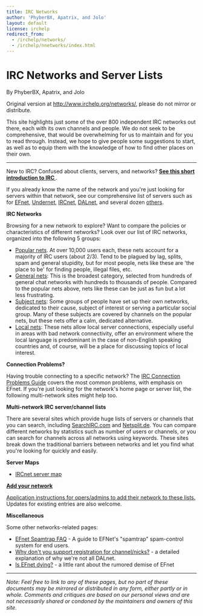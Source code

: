 ```yaml
---
title: IRC Networks
author: 'PhyberBX, Apatrix, and Jolo'
layout: default
license: irchelp
redirect_from:
  - /irchelp/networks/
  - /irchelp/nnetworks/index.html
---
```


# IRC Networks and Server Lists

By PhyberBX, Apatrix, and Jolo

Original version at <http://www.irchelp.org/networks/>, please do not mirror or distribute.

This site highlights just some of the over 800 independent IRC networks out there, each with its own channels and people. We do not seek to be comprehensive, that would be overwhelming for us to maintain and for you to read through. Instead, we hope to give people some suggestions to start, as well as to equip them with the knowledge of how to find other places on their own.

--------------------------------------------------------------------------------

New to IRC? Confused about clients, servers, and networks? 
**[See this short introduction to IRC
](http://www.irchelp.org/irchelp/new2irc.html)**.

If you already know the name of the network and you're just looking for servers
within that network, see our comprehensive list of servers such as for
[EFnet](/networks/efnet/servers.html),
[Undernet](https://www.undernet.org/servers.php), [IRCnet](servers/ircnet.html),
[DALnet](/networks/dalnet/), and several dozen
[others](servers/index.html).

**IRC Networks**

Browsing for a new network to explore? Want to compare the policies or characteristics of different networks? Look over our list of IRC networks, organized into the following 5 groups:

- [Popular nets](/networks/popular.html). At over 10,000 users each, these nets account for a majority of IRC users (about 2/3). Tend to be plagued by lag, splits, spam and general stupidity, but for most people, nets like these are 'the place to be' for finding people, illegal files, etc.
- [General nets](/networks/general.html): This is the broadest category, selected from hundreds of general chat networks with hundreds to thousands of people. Compared to the popular nets above, nets like these can be just as fun but a lot less frustrating.
- [Subject nets](/networks/topical.html): Some groups of people have set up their own networks, dedicated to their cause, subject of interest or serving a particular social group. Many of these subjects are covered by channels on the popular nets, but these nets offer a calm, dedicated alternative.
- [Local nets](/networks/regional.html): These nets allow local server connections, especially useful in areas with bad network connectivity, offer an environment where the local language is predominant in the case of non-English speaking countries and, of course, will be a place for discussing topics of local interest.

**Connection Problems?**

Having trouble connecting to a specific network? The [IRC Connection Problems Guide](/networks/connectprob.html) covers the most common problems, with emphasis on EFnet. If you're just looking for the network's home page or server list, the following multi-network sites might help too.

**Multi-network IRC server/channel lists**

There are several sites which provide huge lists of servers or channels that you can search, including [SearchIRC.com](http://searchirc.com/networks.php) and [Netsplit.de](http://irc.netsplit.de/networks/). You can compare different networks by statistics such as number of users or channels, or you can search for channels across all networks using keywords. These sites break down the traditional barriers between networks and let you find what you're looking for quickly and easily.

**Server Maps**

- [IRCnet server map](http://irc.tu-ilmenau.de/all_servers/?focus=0)

**[Add your network](addreq.html)**

[Application instructions for opers/admins to add their network to these lists.](/networks/addreq.html) Updates for existing entries are also welcome.

**Miscellaneous**

Some other networks-related pages:

- [EFnet Spamtrap FAQ](/networks/efnet/spamtrap.html) - A guide to EFNet's "spamtrap" spam-control system for end users.
- [Why don't you support registration for channel/nicks?](/networks/noserv.html) - a detailed explanation of why we're not all DALnet.
- [Is EFnet dying?](/networks/efnet/efnetsux.html) - a little rant about the rumored demise of EFnet

--------------------------------------------------------------------------------

_Note: Feel free to link to any of these pages, but no part of these documents may be mirrored or distributed in any form, either partly or in whole. Comments and critiques are based on our personal views and are not necessarily shared or condoned by the maintainers and owners of this site._
